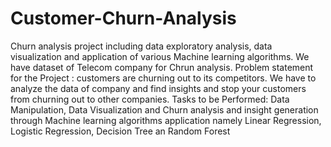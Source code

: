 # Customer-Churn-Analysis
Churn analysis project including data exploratory analysis, data visualization and application of various Machine learning algorithms.
We have dataset of Telecom company for Chrun analysis. 
Problem statement for the Project :
customers are churning out to its competitors. We have to analyze the data of company and find insights and stop your customers from churning out to 
other companies.
Tasks to be Performed:
Data Manipulation, Data Visualization and Churn analysis and insight generation through Machine learning algorithms application namely Linear Regression, Logistic Regression, Decision Tree an Random Forest
